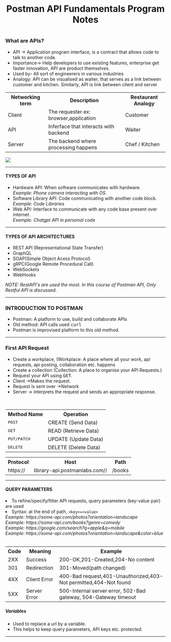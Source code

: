 <h1 align="center">Postman API Fundamentals Program Notes<h1>
<h3>What are APIs?</h3>
<ul> 
  <li>API -> Application program interface, is a contract that allows code to talk to another code. </li>
  <li> Importance-> Help developers to use existing features, enterprise get faster innovation, API are product themselves.</li>
  <li> Used by- All sort of engineerers in various industries</li>    
  
  <li> Analogy: API can be visualised as waiter, that serves as a link between customer and kitchen. Similarly, API is link between client and server</li> </ul>
  
  <table align = "center">
    <th>Networking term</th>
    <th>Description</th>
    <th>Restaurant Analogy</th>
    <tr>
      <td>Client</td>
      <td>The requester ex: browser,application</td>
      <td>Customer</td>
    </tr>
    <tr>
      <td>API</td>
      <td>Inferface that interacts with backend</td>
      <td>Waiter</td>
    </tr>
    <tr>
      <td>Server</td>
      <td>The backend where processing happens</td>
      <td>Chef / Kitchen</td>
    </tr>
  </table>
  <img src="https://everpath-course-content.s3-accelerate.amazonaws.com/instructor%2F26fp2261340y1ukokimvca8su%2Fpublic%2F1647355689%2Fdigitalrestaurant.1647355689760.png">
  <hr>
  <h4>TYPES OF API</h4>
  <ul><li>Hardware API: When software communicates with hardware. <br> <i> Example: Phone camera interacting with OS.</i></li>
    <li>Software Library API: Code communicating with another code block. <br> <i> Example: Code Libraries </i></li>
    <li>Web API: Interface to communicate with any code base present over internet. <br> <i> Example: Chatgpt API in personal code</i></li></ul>
  <hr>
  <h4>TYPES OF API ARCHITECTURES</h4>
  <ul>
    <li>REST API (Representational State Transfer)</li>
    <li>GraphQL</li>
    <li>SOAP(Simple Object Acess Protocol)</li>
    <li>gRPC(Google Remote Procedural Call)</li>
    <li>WebSockets</li>
    <li>WebHooks</li>
  </ul>
  <p><i>NOTE: RestAPI's are used the most. In this course of Postman API, Only Restful API is discussed.</p></i>
  <hr>
  <h3>INTRODUCTION TO POSTMAN</h3>
  <ul>
    <li>Postman: A platform to use, build and collaborate APIs</li>
    <li>Old method: API calls used <kbd>curl</kbd></li>
    <li>Postman is improvised platform to this old method.</li>
  </ul>
   <hr>
  <h3>First API Request</h3>
  <ul>
    <li>Create a workplace, (Workplace: A place where all your work, api requests, api posting, collaboration etc. happens</li>
    <li> Create a collection (Collection: A place to organise your API Requests.) </li>
    <li> Request your API using <kbd>GET</kbd>.</li>
    <li>Client ->Makes the request.</li> 
    <li>Request is sent over ->Network</li> 
    <li>Server -> interprets the request and sends an appropriate response.</li>
  </ul>    
<br>
    <table align="center">
      <th>Method Name</th>
      <th>Operation</th>
      <tr> 
        <td><kbd>POST</kbd></td>
        <td> CREATE (Send Data)</td>
      </tr>  
      <tr>
        <td><kbd>GET</kbd></td>
        <td> READ (Retrieve Data)</td>
      </tr>
      <tr>  
        <td><kbd>PUT/PATCH</kbd></td>
        <td> UPDATE (Update Data)</td>
      </tr>
      <tr>  
        <td><kbd>DELETE</kbd></td>
        <td> DELETE (Delete Data)</td>
      </tr>
    </table>
  
  <table align="center">
    <th>Protocol</th>
    <th>Host</th>
    <th>Path</th>
    <tr>
      <td>https://</td>
      <td>library-api.postmanlabs.com//</td>
      <td>/books</td>
    </tr>
  </table>    
<hr>
  <h4>QUERY PARAMETERS</h4>
  <li>To refine/specify/filter API requests, query parameters (key-value pair) are used</li>
  <li>Syntax: at the end of path, <code>&lt;key&gt;=&lt;value&gt;</code></li>
  <i>Example: https://some-api.com/photos?orientation=landscape</i><br>
  <i>Example: https://some-api.com/books?genre=comedy</i><br>
  <i>Example: https://google.com/search?q=apple&q=mobile</i><br>
  <i>Example: https://some-api.com/photos?orientation=landscape&color=blue</i><br>
  <br>
  <table>
    <th>Code</th>
    <th>Meaning</th>
    <th>Example</th>
    <tr>
      <td>2XX</td>
      <td>Success</td>
      <td>200-OK,201-Created,204-No content</td>
    </tr>
    <tr>
      <td>301</td>
      <td>Redirection</td>
      <td>301-Moved(path changed)</td>
    </tr>
    <tr>
      <td>4XX</td>
      <td>Client Error</td>
      <td>400-Bad request,401-Unauthorized,403-Not permitted,404-Not found</td>
    </tr>
    <tr>
      <td>5XX</td>
      <td>Server Error</td>
      <td>500-Internal server error, 502-Bad gateway, 504-Gateway timeout</td>
    </tr>
  </table>
  <h5>Variables</h5>
  <ul>
    <li>Used to replace a url by a variable.</li>
    <li>This helps to keep query parameters, API keys etc. protected.</li>
  </ul>
<hr>  
  
  
  
  